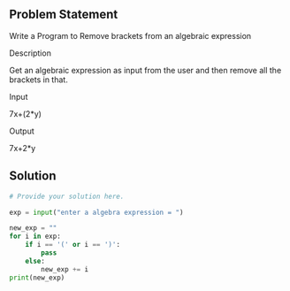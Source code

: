 ## Problem Statement 

Write a Program to Remove brackets from an algebraic expression

Description

Get an algebraic expression as input from the user and then remove all the brackets in that.

Input

7x+(2*y)

Output

7x+2*y
## Solution

```python
# Provide your solution here.

exp = input("enter a algebra expression = ")

new_exp = ""
for i in exp:
    if i == '(' or i == ')':
        pass
    else:
        new_exp += i
print(new_exp)
